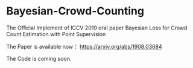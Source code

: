 # Bayesian-Crowd-Counting
The Official Implement of ICCV 2019 oral paper Bayesian Loss for Crowd Count Estimation with Point Supervision

The Paper is available now： https://arxiv.org/abs/1908.03684

The Code is coming soon.

